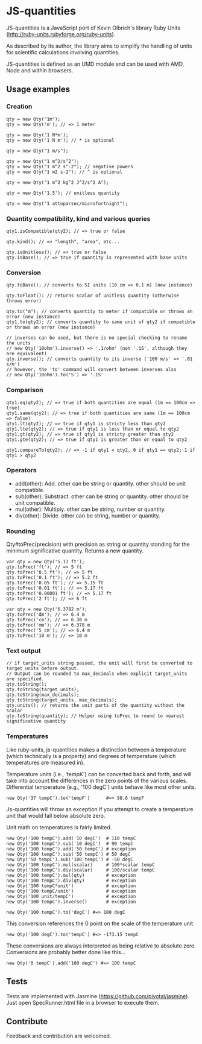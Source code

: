 JS-quantities
=============

JS-quantities is a JavaScript port of Kevin Olbrich's library Ruby Units
(http://ruby-units.rubyforge.org/ruby-units).

As described by its author, the library aims to simplify the handling of
units for scientific calculations involving quantities.

JS-quantities is defined as an UMD module and can be used with AMD, Node
and within browsers.

Usage examples
-----
### Creation
    qty = new Qty("1m");
    qty = new Qty('m'); // => 1 meter

    qty = new Qty('1 N*m');
    qty = new Qty('1 N m'); // * is optional

    qty = new Qty("1 m/s");

    qty = new Qty("1 m^2/s^2");
    qty = new Qty("1 m^2 s^-2"); // negative powers
    qty = new Qty("1 m2 s-2"); // ^ is optional

    qty = new Qty("1 m^2 kg^2 J^2/s^2 A");

    qty = new Qty('1.5'); // unitless quantity

    qty = new Qty("1 attoparsec/microfortnight");

### Quantity compatibility, kind and various queries
    qty1.isCompatible(qty2); // => true or false

    qty.kind(); // => "length", "area", etc...

    qty.isUnitless(); // => true or false
    qty.isBase(); // => true if quantity is represented with base units

### Conversion
    qty.toBase(); // converts to SI units (10 cm => 0.1 m) (new instance)

    qty.toFloat(): // returns scalar of unitless quantity (otherwise throws error)

    qty.to("m"); // converts quantity to meter if compatible or throws an error (new instance)
    qty1.to(qty2); // converts quantity to same unit of qty2 if compatible or throws an error (new instance)

    // inverses can be used, but there is no special checking to rename the units
    // new Qty('10ohm').inverse() => '.1/ohm' (not '.1S', although they are equivalent)
    qty.inverse(); // converts quantity to its inverse ('100 m/s' => '.01 s/m')
    // however, the 'to' command will convert between inverses also
    // new Qty('10ohm').to('S') => '.1S'

### Comparison
    qty1.eq(qty2); // => true if both quantities are equal (1m == 100cm => true)
    qty1.same(qty2); // => true if both quantities are same (1m == 100cm => false)
    qty1.lt(qty2); // => true if qty1 is stricty less than qty2
    qty1.lte(qty2); // => true if qty1 is less than or equal to qty2
    qty1.gt(qty2); // => true if qty1 is stricty greater than qty2
    qty1.gte(qty2); // => true if qty1 is greater than or equal to qty2

    qty1.compareTo(qty2); // => -1 if qty1 < qty2, 0 if qty1 == qty2; 1 if qty1 > qty2

### Operators
* add(other): Add. other can be string or quantity. other should be unit compatible.
* sub(other): Substract. other can be string or quantity. other should be unit compatible.
* mul(other): Multiply. other can be string, number or quantity.
* div(other): Divide. other can be string, number or quantity.

### Rounding
Qty#toPrec(precision) with precision as string or quantity standing for the minimum significative quantity.
Returns a new quantity.

    var qty = new Qty('5.17 ft');
    qty.toPrec('ft'); // => 5 ft
    qty.toPrec('0.5 ft'); // => 5 ft
    qty.toPrec('0.1 ft'); // => 5.2 ft
    qty.toPrec('0.05 ft'); // => 5.15 ft
    qty.toPrec('0.01 ft'); // => 5.17 ft
    qty.toPrec('0.00001 ft'); // => 5.17 ft
    qty.toPrec('2 ft'); // => 6 ft

    var qty = new Qty('6.3782 m');
    qty.toPrec('dm'); // => 6.4 m
    qty.toPrec('cm'); // => 6.38 m
    qty.toPrec('mm'); // => 6.378 m
    qty.toPrec('5 cm'); // => 6.4 m
    qty.toPrec('10 m'); // => 10 m

### Text output
    // if target_units string passed, the unit will first be converted to target_units before output.
    // Output can be rounded to max_decimals when explicit target_units are specified.
    qty.toString();
    qty.toString(target_units);
    qty.toString(max_decimals);
    qty.toString(target_units, max_decimals);
    qty.units(); // returns the unit parts of the quantity without the scalar
    qty.toString(quantity); // Helper using toPrec to round to nearest significative quantity

### Temperatures
Like ruby-units, js-quantities makes a distinction between a temperature (which technically is a property) and degrees of temperature (which temperatures are measured in).

Temperature units (i.e., 'tempK') can be converted back and forth, and will take into account the differences in the zero points of the various scales. Differential temperature (e.g., '100 degC') units behave like most other units.

    new Qty('37 tempC').to('tempF')      #=> 98.6 tempF

Js-quantities will throw an exception if you attempt to create a temperature unit that would fall below absolute zero.

Unit math on temperatures is fairly limited.  

    new Qty('100 tempC').add('10 degC')  # 110 tempC
    new Qty('100 tempC').sub('10 degC')  # 90 tempC
    new Qty('100 tempC').add('50 tempC') # exception  
    new Qty('100 tempC').sub('50 tempC') # 50 degC
    new Qty('50 tempC').sub('100 tempC') # -50 degC
    new Qty('100 tempC').mul(scalar)     # 100*scalar tempC
    new Qty('100 tempC').div(scalar)     # 100/scalar tempC
    new Qty('100 tempC').mul(qty)        # exception
    new Qty('100 tempC').div(qty)        # exception
    new Qty('100 tempC*unit')            # exception
    new Qty('100 tempC/unit')            # exception
    new Qty('100 unit/tempC')            # exception
    new Qty('100 tempC').inverse()       # exception

    new Qty('100 tempC').to('degC') #=> 100 degC
This conversion references the 0 point on the scale of the temperature unit 

    new Qty('100 degC').to('tempC') #=> -173.15 tempC
These conversions are always interpreted as being relative to absolute zero.
Conversions are probably better done like this...
    
    new Qty('0 tempC').add('100 degC') #=> 100 tempC


Tests
-----
Tests are implemented with Jasmine (https://github.com/pivotal/jasmine).
Just open SpecRunner.html file in a browser to execute them.

Contribute
----------
Feedback and contribution are welcomed.

